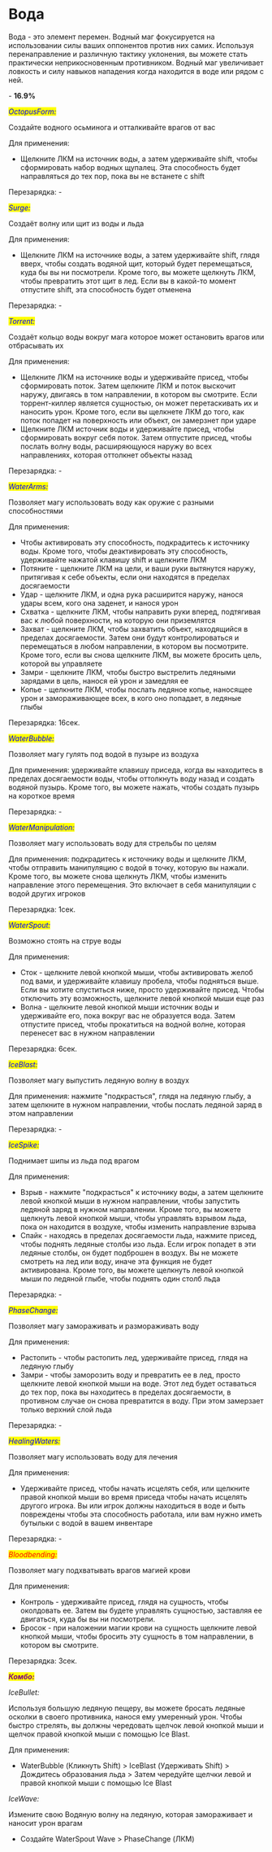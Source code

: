 # Вода

Вода - это элемент перемен. Водный маг фокусируется на использовании силы ваших оппонентов против них самих. Используя перенаправление и различную тактику уклонения, вы можете стать практически неприкосновенным противником. Водный маг увеличивает ловкость и силу навыков нападения когда находится в воде или рядом с ней.

&#x20;\- **16.9%**&#x20;

_<mark style="color:blue;">OctopusForm:</mark>_

Создайте водного осьминога и отталкивайте врагов от вас&#x20;

Для применения:&#x20;

* Щелкните ЛКМ на источник воды, а затем удерживайте shift, чтобы сформировать набор водных щупалец. Эта способность будет направляться до тех пор, пока вы не встанете с shift

Перезарядка: -&#x20;

_<mark style="color:blue;">Surge:</mark>_

Создаёт волну или щит из воды и льда

Для применения:&#x20;

* Щелкните ЛКМ на источнике воды, а затем удерживайте shift, глядя вверх, чтобы создать водяной щит, который будет перемещаться, куда бы вы ни посмотрели. Кроме того, вы можете щелкнуть ЛКМ, чтобы превратить этот щит в лед. Если вы в какой-то момент отпустите shift, эта способность будет отменена

Перезарядка: -&#x20;

_<mark style="color:blue;">Torrent:</mark>_

Создаёт кольцо воды вокруг мага которое может остановить врагов или отбрасывать их

Для применения:&#x20;

* Щелкните ЛКМ на источнике воды и удерживайте присед, чтобы сформировать поток. Затем щелкните ЛКМ и поток выскочит наружу, двигаясь в том направлении, в котором вы смотрите. Если торрент-киллер является сущностью, он может перетаскивать их и наносить урон. Кроме того, если вы щелкнете ЛКМ до того, как поток попадет на поверхность или объект, он замерзнет при ударе
* Щелкните ЛКМ источник воды и удерживайте присед, чтобы сформировать вокруг себя поток. Затем отпустите присед, чтобы послать волну воды, расширяющуюся наружу во всех направлениях, которая оттолкнет объекты назад

Перезарядка: -

_<mark style="color:blue;">WaterArms:</mark>_

Позволяет магу использовать воду как оружие с разными способностями

Для применения:&#x20;

* Чтобы активировать эту способность, подкрадитесь к источнику воды. Кроме того, чтобы деактивировать эту способность, удерживайте нажатой клавишу shift и щелкните ЛКМ
* Потяните - щелкните ЛКМ на цели, и ваши руки вытянутся наружу, притягивая к себе объекты, если они находятся в пределах досягаемости
* Удар - щелкните ЛКМ, и одна рука расширится наружу, нанося удары всем, кого она заденет, и нанося урон
* Схватка - щелкните ЛКМ, чтобы направить руки вперед, подтягивая вас к любой поверхности, на которую они приземлятся
* Захват - щелкните ЛКМ, чтобы захватить объект, находящийся в пределах досягаемости. Затем они будут контролироваться и перемещаться в любом направлении, в котором вы посмотрите. Кроме того, если вы снова щелкните ЛКМ, вы можете бросить цель, которой вы управляете
* &#x20;Замри - щелкните ЛКМ, чтобы быстро выстрелить ледяными зарядами в цель, нанося ей урон и замедляя ее
* Копье - щелкните ЛКМ, чтобы послать ледяное копье, наносящее урон и замораживающее всех, в кого оно попадает, в ледяные глыбы

Перезарядка: 16сек.

_<mark style="color:blue;">WaterBubble:</mark>_

Позволяет магу гулять под водой в пузыре из воздуха

Для применения: удерживайте клавишу приседа, когда вы находитесь в пределах досягаемости воды, чтобы оттолкнуть воду назад и создать водяной пузырь. Кроме того, вы можете нажать, чтобы создать пузырь на короткое время

Перезарядка: -

_<mark style="color:blue;">WaterManipulation:</mark>_&#x20;

Позволяет магу использовать воду для стрельбы по целям

Для применения: подкрадитесь к источнику воды и щелкните ЛКМ, чтобы отправить манипуляцию с водой в точку, которую вы нажали. Кроме того, вы можете снова щелкнуть ЛКМ, чтобы изменить направление этого перемещения. Это включает в себя манипуляции с водой других игроков

Перезарядка: 1сек.

_<mark style="color:blue;">WaterSpout:</mark>_

Возможно стоять на струе воды

Для применения:

* Сток - щелкните левой кнопкой мыши, чтобы активировать желоб под вами, и удерживайте клавишу пробела, чтобы подняться выше. Если вы хотите спуститься ниже, просто удерживайте присед. Чтобы отключить эту возможность, щелкните левой кнопкой мыши еще раз
* Волна - щелкните левой кнопкой мыши источник воды и удерживайте его, пока вокруг вас не образуется вода. Затем отпустите присед, чтобы прокатиться на водной волне, которая перенесет вас в нужном направлении

Перезарядка: 6сек.

_<mark style="color:blue;">IceBlast:</mark>_

Позволяет магу выпустить ледяную волну в воздух

Для применения: нажмите "подкрасться", глядя на ледяную глыбу, а затем щелкните в нужном направлении, чтобы послать ледяной заряд в этом направлении

Перезарядка: -

_<mark style="color:blue;">IceSpike:</mark>_

Поднимает шипы из льда под врагом

Для применения:&#x20;

* Взрыв - нажмите "подкрасться" к источнику воды, а затем щелкните левой кнопкой мыши в нужном направлении, чтобы запустить ледяной заряд в нужном направлении. Кроме того, вы можете щелкнуть левой кнопкой мыши, чтобы управлять взрывом льда, пока он находится в воздухе, чтобы изменить направление взрыва
* Спайк - находясь в пределах досягаемости льда, нажмите присед, чтобы поднять ледяные столбы изо льда. Если игрок попадет в эти ледяные столбы, он будет подброшен в воздух. Вы не можете смотреть на лед или воду, иначе эта функция не будет активирована. Кроме того, вы можете щелкнуть левой кнопкой мыши по ледяной глыбе, чтобы поднять один столб льда

Перезарядка: -

_<mark style="color:blue;">PhaseChange:</mark>_

Позволяет магу замораживать и размораживать воду

Для применения:&#x20;

* Растопить - чтобы растопить лед, удерживайте присед, глядя на ледяную глыбу
* Замри - чтобы заморозить воду и превратить ее в лед, просто щелкните левой кнопкой мыши на воде. Этот лед будет оставаться до тех пор, пока вы находитесь в пределах досягаемости, в противном случае он снова превратится в воду. При этом замерзает только верхний слой льда

Перезарядка: -&#x20;

_<mark style="color:blue;">HealingWaters:</mark>_

Позволяет магу использовать воду для лечения

Для применения:&#x20;

* Удерживайте присед, чтобы начать исцелять себя, или щелкните правой кнопкой мыши во время приседа чтобы начать исцелять другого игрока. Вы или игрок должны находиться в воде и быть повреждены чтобы эта способность работала, или вам нужно иметь бутыльки с водой в вашем инвентаре

Перезарядка: -

_<mark style="color:red;">Bloodbending:</mark>_

Позволяет магу подхватывать врагов магией крови

Для применения:

* Контроль - удерживайте присед, глядя на сущность, чтобы околдовать ее. Затем вы будете управлять сущностью, заставляя ее двигаться, куда бы вы ни посмотрели.&#x20;
* Бросок - при наложении магии крови на сущность щелкните левой кнопкой мыши, чтобы бросить эту сущность в том направлении, в котором вы смотрите.

Перезарядка: 3сек.

_<mark style="color:purple;">**Комбо:**</mark>_

_IceBullet:_&#x20;

Используя большую ледяную пещеру, вы можете бросать ледяные осколки в своего противника, нанося ему умеренный урон. Чтобы быстро стрелять, вы должны чередовать щелчок левой кнопкой мыши и щелчок правой кнопкой мыши с помощью Ice Blast.

Для применения:&#x20;

* WaterBubble (Кликнуть Shift) > IceBlast (Удерживать Shift) > Дождитесь образования льда > Затем чередуйте щелчки левой и правой кнопкой мыши с помощью Ice Blast&#x20;

_IceWave:_&#x20;

Измените свою Водяную волну на ледяную, которая замораживает и наносит урон врагам

* &#x20;Создайте WaterSpout Wave > PhaseChange (ЛКМ)

